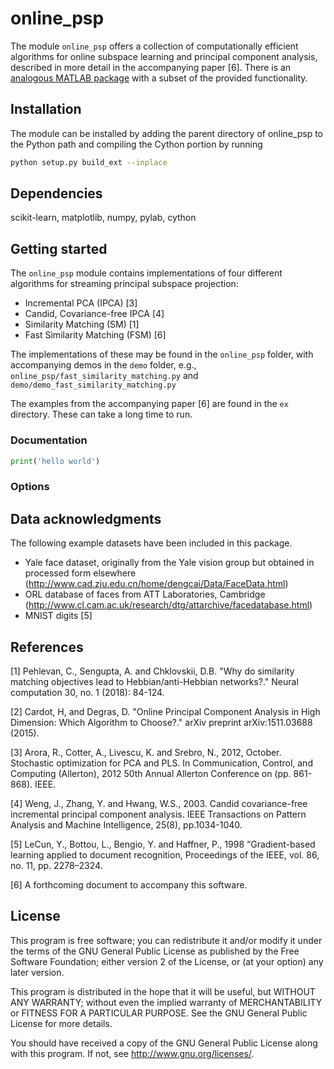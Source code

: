 # online_psp
 The module `online_psp` offers a collection of computationally efficient algorithms for online subspace learning and principal component analysis, described in more detail in the
 accompanying paper [6].  There is an [analogous MATLAB package](https://github.com/simonsfoundation/online-psp-matlab) with a subset of the provided functionality.

## Installation 
The module can be installed by adding the parent directory
of online_psp to the Python path 
and compiling the Cython portion by running

```bash
python setup.py build_ext --inplace
```

## Dependencies
scikit-learn, matplotlib, numpy, pylab, cython




## Getting started
The `online_psp` module contains implementations of four different algorithms
for streaming principal subspace projection:

- Incremental PCA (IPCA) [3]
- Candid, Covariance-free IPCA [4]
- Similarity Matching (SM) [1]
- Fast Similarity Matching (FSM) [6]

The implementations of these may be found in the `online_psp` folder,
with accompanying demos in the `demo` folder, e.g., `online_psp/fast_similarity_matching.py` and `demo/demo_fast_similarity_matching.py`

The examples from the accompanying paper [6] are found in the `ex` directory.  These can take a long time to run.


### Documentation

```python
print('hello world')
```

### Options


## Data acknowledgments
The following example datasets have been included in this package.

- Yale face dataset, originally from the Yale vision group but obtained in processed form elsewhere 
(http://www.cad.zju.edu.cn/home/dengcai/Data/FaceData.html)
- ORL database of faces from ATT Laboratories, Cambridge (http://www.cl.cam.ac.uk/research/dtg/attarchive/facedatabase.html)
- MNIST digits [5]

## References
[1] Pehlevan, C., Sengupta, A. and Chklovskii, D.B. "Why do similarity matching objectives lead to Hebbian/anti-Hebbian networks?." Neural computation 30, no. 1 (2018): 84-124.

[2] Cardot, H, and Degras, D. "Online Principal Component Analysis in High Dimension: Which Algorithm to Choose?." arXiv preprint arXiv:1511.03688 (2015).

[3] Arora, R., Cotter, A., Livescu, K. and Srebro, N., 2012, October. Stochastic optimization for PCA and PLS. In Communication, Control, and Computing (Allerton), 2012 50th Annual Allerton Conference on (pp. 861-868). IEEE.

[4] Weng, J., Zhang, Y. and Hwang, W.S., 2003. Candid covariance-free incremental principal component analysis. IEEE Transactions on Pattern Analysis and Machine Intelligence, 25(8), pp.1034-1040.

[5] LeCun, Y., Bottou, L., Bengio, Y. and Haffner, P., 1998 “Gradient-based learning 
applied  to  document  recognition, Proceedings  of  the  IEEE,  vol.  86, no. 11, pp. 2278–2324.

[6] A forthcoming document to accompany this software.

## License
This program is free software; you can redistribute it and/or modify it under the terms of the GNU General Public License as published by the Free Software Foundation; either version 2 of the License, or (at your option) any later version.

This program is distributed in the hope that it will be useful, but WITHOUT ANY WARRANTY; without even the implied warranty of MERCHANTABILITY or FITNESS FOR A PARTICULAR PURPOSE. See the GNU General Public License for more details.

You should have received a copy of the GNU General Public License along with this program. If not, see http://www.gnu.org/licenses/.
